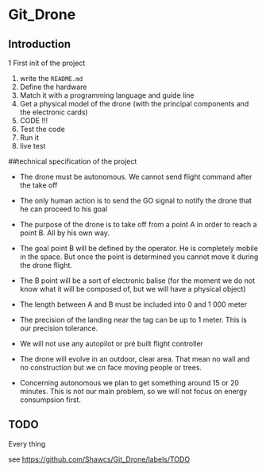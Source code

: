 # Git_Drone

<!-- go see [DocToc](https://github.com/thlorenz/doctoc)* for ez **Table of Contents** -->


## Introduction

1 First init of the project

1. write the `README.md`
2. Define the hardware
3. Match it with a programming language and guide line
4. Get a physical model of the drone (with the principal components and the electronic cards)
5. CODE !!!
6. Test the code
7. Run it
8. live test

##technical specification of the project 

- The drone must be autonomous. We cannot send flight command after the take off

- The only human action is to send the GO signal to notify the drone that he can proceed to his goal

- The purpose of the drone is to take off from a point A in order to reach a point B. All by his own way.

- The goal point B will be defined by the operator. He is completely mobile in the space. But once the point is determined you cannot move it during the drone flight.

- The B point will be a sort of electronic balise (for the moment we do not know what it will be composed of, but we will have a physical object)

- The length between A and B must be included into 0 and 1 000 meter

- The precision of the landing near the tag can be up to 1 meter. This is our precision tolerance.

- We will not use any autopilot or pré built flight controller

- The drone will evolve in an outdoor, clear area. That mean no wall and no construction but we cn face moving people or trees. 

- Concerning autonomous we plan to get something around 15 or 20 minutes. This is not our main problem, so we will not focus on energy consumpsion first.

## TODO

Every thing

see https://github.com/Shawcs/Git_Drone/labels/TODO
